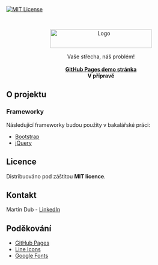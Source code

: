 [![MIT License][license-shield]][license-url]

<!-- PROJECT LOGO -->
<br />
<p align="center">
  <a><img src="https://github.com/MarvelousMartin/jirfa/blob/master/assets/images/logoJPG.jpg?raw=true" alt="Logo" width="270" height="50"></a>
  <p align="center">
    Vaše střecha, náš problém!
    <br>
    <br>
    <a href="https://marvelousmartin.github.io/jirfa"><strong>GitHub Pages demo stránka</strong></a><br>
    <a><strong>V přípravě</strong></a>
  </p>
</p>


## O projektu


### Frameworky

Následující frameworky budou použity v bakalářské práci:
* [Bootstrap](https://getbootstrap.com)
* [jQuery](https://jquery.com)

## Licence

Distribuováno pod záštitou **MIT licence**.


## Kontakt

Martin Dub - [LinkedIn](https://www.linkedin.com/in/martin-dub/)


<!-- ACKNOWLEDGEMENTS -->
## Poděkování
* [GitHub Pages](https://pages.github.com)
* [Line Icons](https://lineicons.com)
* [Google Fonts](https://fonts.google.com)



<!-- MARKDOWN LINKS & IMAGES -->
[license-shield]: https://img.shields.io/github/license/othneildrew/Best-README-Template.svg?style=for-the-badge
[license-url]: https://github.com/othneildrew/Best-README-Template/blob/master/LICENSE.txt

